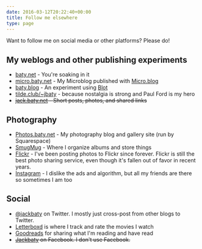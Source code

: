```yaml
---
date: 2016-03-12T20:22:40+00:00
title: Follow me elsewhere
type: page
---
```


Want to follow me on social media or other platforms? Please do!

## My weblogs and other publishing experiments

- [baty.net](https://www.baty.net/) - You're soaking in it
- [micro.baty.net](https://micro.baty.net/) - My Microblog published with [Micro.blog](https://micro.blog/)
- [baty.blog](https://www.baty.blog/) - An experiment using [Blot](https://blot.im)
- [tilde.club/~jbaty](http://tilde.club/~jbaty) - because nostalgia is strong and Paul Ford is my hero
- ~~[jack.baty.net](https://jack.baty.net/) - Short posts, photos, and shared links~~

## Photography

- [Photos.baty.net](https://photos.baty.net/) - My photography blog and gallery site (run by Squarespace)
- [SmugMug](https://jackbaty.smugmug.com/) - Where I organize albums and store things
- [Flickr](https://flickr.com/photos/jbaty/) - I've been posting photos to Flickr since forever. Flickr is still the best photo sharing service, even though it's fallen out of favor in recent years.
- [Instagram](https://instagram.com/mrjackbaty) - I dislike the ads and algorithm, but all my friends are there so sometimes I am too

## Social

- [@jackbaty](https://twitter.com/jackbaty) on Twitter. I mostly just cross-post from other blogs to Twitter.
- [Letterboxd](https://letterboxd.com/jackbaty) is where I track and rate the movies I watch
- [Goodreads](https://goodreads.com/jackbaty) for sharing what I'm reading and have read
- ~~[Jackbaty](https://www.facebook.com/jackbaty) on Facebook. I don't use Facebook.~~





